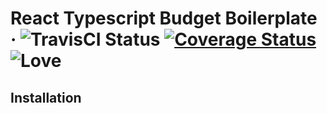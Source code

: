 # React Typescript Budget Boilerplate  &middot; ![TravisCI Status](https://travis-ci.org/p-le/ts-react-tdd.svg?branch=master) [![Coverage Status](https://coveralls.io/repos/github/p-le/ts-react-tdd/badge.svg)](https://coveralls.io/github/p-le/ts-react-tdd) ![Love](http://forthebadge.com/images/badges/built-with-love.svg)


## Installation
